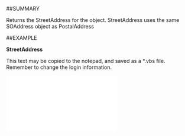 

##SUMMARY

Returns the StreetAddress for the object. StreetAddress uses the same SOAddress object as PostalAddress


##EXAMPLE

**StreetAddress**


This text may be copied to the notepad, and saved as a *.vbs file. Remember to change the login information.


![](../../Examples/vbs/SOContact.Example.vbs.txt)






